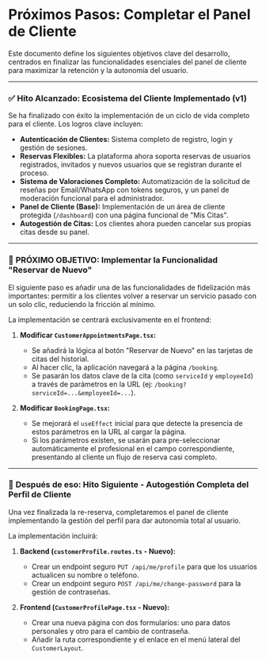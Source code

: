 <!-- File: /PROXIMOS_PASOS.md - v6.0 (Completar Panel de Cliente: Re-reserva y Perfil) -->

# Próximos Pasos: Completar el Panel de Cliente

Este documento define los siguientes objetivos clave del desarrollo, centrados en finalizar las funcionalidades esenciales del panel de cliente para maximizar la retención y la autonomía del usuario.

---

### ✅ **Hito Alcanzado: Ecosistema del Cliente Implementado (v1)**

Se ha finalizado con éxito la implementación de un ciclo de vida completo para el cliente. Los logros clave incluyen:

- **Autenticación de Clientes:** Sistema completo de registro, login y gestión de sesiones.
- **Reservas Flexibles:** La plataforma ahora soporta reservas de usuarios registrados, invitados y nuevos usuarios que se registran durante el proceso.
- **Sistema de Valoraciones Completo:** Automatización de la solicitud de reseñas por Email/WhatsApp con tokens seguros, y un panel de moderación funcional para el administrador.
- **Panel de Cliente (Base):** Implementación de un área de cliente protegida (`/dashboard`) con una página funcional de "Mis Citas".
- **Autogestión de Citas:** Los clientes ahora pueden cancelar sus propias citas desde su panel.

---

### 🎯 **PRÓXIMO OBJETIVO: Implementar la Funcionalidad "Reservar de Nuevo"**

El siguiente paso es añadir una de las funcionalidades de fidelización más importantes: permitir a los clientes volver a reservar un servicio pasado con un solo clic, reduciendo la fricción al mínimo.

La implementación se centrará exclusivamente en el frontend:

1.  **Modificar `CustomerAppointmentsPage.tsx`:**
    - Se añadirá la lógica al botón "Reservar de Nuevo" en las tarjetas de citas del historial.
    - Al hacer clic, la aplicación navegará a la página `/booking`.
    - Se pasarán los datos clave de la cita (como `serviceId` y `employeeId`) a través de parámetros en la URL (ej: `/booking?serviceId=...&employeeId=...`).

2.  **Modificar `BookingPage.tsx`:**
    - Se mejorará el `useEffect` inicial para que detecte la presencia de estos parámetros en la URL al cargar la página.
    - Si los parámetros existen, se usarán para pre-seleccionar automáticamente el profesional en el campo correspondiente, presentando al cliente un flujo de reserva casi completo.

---

### 🚀 **Después de eso: Hito Siguiente - Autogestión Completa del Perfil de Cliente**

Una vez finalizada la re-reserva, completaremos el panel de cliente implementando la gestión del perfil para dar autonomía total al usuario.

La implementación incluirá:

1.  **Backend (`customerProfile.routes.ts` - Nuevo):**
    - Crear un endpoint seguro `PUT /api/me/profile` para que los usuarios actualicen su nombre o teléfono.
    - Crear un endpoint seguro `POST /api/me/change-password` para la gestión de contraseñas.

2.  **Frontend (`CustomerProfilePage.tsx` - Nuevo):**
    - Crear una nueva página con dos formularios: uno para datos personales y otro para el cambio de contraseña.
    - Añadir la ruta correspondiente y el enlace en el menú lateral del `CustomerLayout`.
